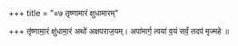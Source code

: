 +++
title = "०७ तृष्णामारं क्षुधामारम्"

+++
तृ॑ष्णामा॒रं क्षु॑धामा॒रं अथो॑ अक्षपराज॒यम्। अपा॑मार्ग॒ त्वया॑ व॒यं सर्वं॒ तदप॑ मृज्महे ॥